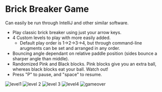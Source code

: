 # Brick Breaker Game
Can easily be run through IntelliJ and other similar software.

- Play classic brick breaker using just your arrow keys.
- 4 Custom levels to play with more easily added.
    - Default play order is 1->2->3->4, but through command-line arugments can be set and arranged in any order.
- Bouncing angle dependant on relative paddle position (sides bounce a sharper angle than middle).
- Randomized Pink and Black blocks. Pink blocks give you an extra ball, whereas black blocks eat your ball. Watch out!
- Press "P" to pause, and "space" to resume.



![level1](https://user-images.githubusercontent.com/73121058/129103010-7cfd41af-c333-48c0-b5d7-75f647925c63.png)
![level 2](https://user-images.githubusercontent.com/73121058/129103049-25483540-9b5c-40cb-94d6-26b132c1c4cf.png)
![level 3](https://user-images.githubusercontent.com/73121058/129103073-dc88fe87-1318-4d2b-99b8-f1f305b83f3f.png)
![level4](https://user-images.githubusercontent.com/73121058/129103106-ae657922-f55e-4dc5-8b69-f7bac49088c0.png)
![gameover](https://user-images.githubusercontent.com/73121058/129103814-8533a15f-9b9a-4fb2-9d26-fe64c557debf.png)
